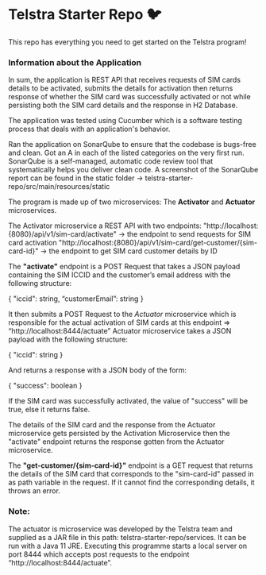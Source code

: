 # Telstra Starter Repo :bird:

This repo has everything you need to get started on the Telstra program!

### Information about the Application
In sum, the application is REST API that receives requests of SIM cards details to be activated, 
submits the details for activation then returns response of whether the SIM card was successfully activated or not 
while persisting both the SIM card details and the response in H2 Database.

The application was tested using Cucumber which is a software testing process that deals with an application's behavior.

Ran the application on SonarQube to ensure that the codebase is bugs-free and clean. Got an A in each of the listed categories on the very first run.
SonarQube is a self-managed, automatic code review tool that systematically helps you deliver clean code.
A screenshot of the SonarQube report can be found in the static folder -> telstra-starter-repo/src/main/resources/static


The program is made up of two microservices: The __Activator__ and __Actuator__ microservices.

The Activator microservice a REST API with two endpoints: 
"http://localhost:{8080}/api/v1/sim-card/activate" -> the endpoint to send requests for SIM card activation
"http://localhost:{8080}/api/v1/sim-card/get-customer/{sim-card-id}" -> the endpoint to get SIM card customer details by ID


The __"activate"__ endpoint is a POST Request that takes a JSON payload containing the SIM ICCID and the customer’s email address with the following structure:

  {
  "iccid": string,
  “customerEmail”: string
  }

It then submits a POST Request to the *Actuator* microservice which is responsible for the actual activation of SIM cards at this endpoint =>  “http://localhost:8444/actuate”
Actuator microservice takes a JSON payload with the following structure:

  {
  "iccid": string
  }

And returns a response with a JSON body of the form:

  {
  "success": boolean
  }

If the SIM card was successfully activated, the value of "success" will be true, else it returns false.

The details of the SIM card and the response from the Actuator microservice gets persisted by the Activation Microservice 
then the "activate" endpoint returns the response gotten from the Actuator microservice. 


The __"get-customer/{sim-card-id}"__ endpoint is a GET request that returns the details of the SIM card that corresponds to 
the "sim-card-id" passed in as path variable in the request. If it cannot find the corresponding details, it throws an error.


### Note:

The actuator is microservice was developed by the Telstra team and supplied as a JAR file in this path: telstra-starter-repo/services. 
It can be run with a Java 11 JRE. Executing this programme starts a local server on port 8444 which accepts post requests to the endpoint “http://localhost:8444/actuate”.

